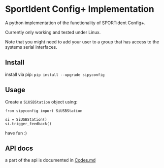 # SportIdent Config+ Implementation

A python implementation of the functionality of SPORTident Config+.

Currently only working and tested under Linux.

Note that you might need to add your user to a group that has access to the systems serial interfaces.

## Install

install via pip:
`pip install --upgrade sipyconfig`


## Usage

Create a `SiUSBStation` object using:
```
from sipyconfig import SiUSBStation

si = SiUSBStation()
si.trigger_feedback()
```
have fun :)

## API docs

a part of the api is documented in [Codes.md](docs/Codes.md)
